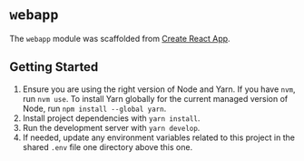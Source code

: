 # `webapp`

The `webapp` module was scaffolded from
[Create React App](https://create-react-app.dev/).

## Getting Started

1. Ensure you are using the right version of Node and Yarn. If you have `nvm`,
   run `nvm use`. To install Yarn globally for the current managed version of
   Node, run `npm install --global yarn`.
2. Install project dependencies with `yarn install`.
3. Run the development server with `yarn develop`.
4. If needed, update any environment variables related to this project in the
   shared `.env` file one directory above this one.
